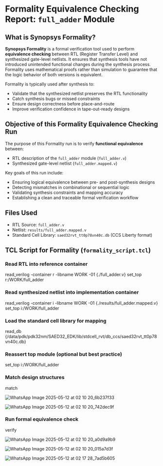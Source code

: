 #  Formality Equivalence Checking Report: `full_adder` Module

## What is Synopsys Formality?

**Synopsys Formality** is a formal verification tool used to perform **equivalence checking** between RTL (Register Transfer Level) and synthesized gate-level netlists. It ensures that synthesis tools have not introduced unintended functional changes during the synthesis process. Formality uses mathematical proofs rather than simulation to guarantee that the logic behavior of both versions is equivalent.

Formality is typically used after synthesis to:

- Validate that the synthesized netlist preserves the RTL functionality  
- Catch synthesis bugs or missed constraints  
- Ensure design correctness before place-and-route  
- Improve verification confidence in tape-out-ready designs  

## Objective of this Formality Equivalence Checking Run

The purpose of this Formality run is to verify **functional equivalence** between:

- RTL description of the `full_adder` module (`full_adder.v`)
- Synthesized gate-level netlist (`full_adder.mapped.v`)

Key goals of this run include:

- Ensuring logical equivalence between pre- and post-synthesis designs  
- Detecting mismatches in combinational or sequential logic  
- Validating synthesis constraints and mapping accuracy  
- Establishing a clean and traceable formal verification workflow  

## Files Used

- RTL Source: `full_adder.v`  
- Netlist: `results/full_adder.mapped.v`  
- Standard Cell Library: `saed32rvt_tt0p78vn40c.db` (CCS Liberty format)

## TCL Script for Formality (`formality_script.tcl`)


###  Read RTL into reference container
read_verilog -container r -libname WORK -01 {./full_adder.v}
set_top r:/WORK/full_adder

### Read synthesized netlist into implementation container
read_verilog -container i -libname WORK -01 {./results/full_adder.mapped.v}
set_top i:/WORK/full_adder

### Load the standard cell library for mapping
read_db {/data/pdk/pdk32nm/SAED32_EDK/lib/stdcell_rvt/db_ccs/saed32rvt_tt0p78vn40c.db}

### Reassert top module (optional but best practice)
set_top i:/WORK/full_adder

### Match design structures
match


![WhatsApp Image 2025-05-12 at 02 10 20_6b237f33](https://github.com/user-attachments/assets/45fde378-44f6-4b3f-83c9-97bc1a64a770)


![WhatsApp Image 2025-05-12 at 02 10 20_742dec9f](https://github.com/user-attachments/assets/25e72005-98b7-4450-853b-53e5388f250a)

### Run formal equivalence check

verify

![WhatsApp Image 2025-05-12 at 02 10 20_a0d9a9b9](https://github.com/user-attachments/assets/1feb35b3-2d5a-4645-91c7-f6ec615084ca)


![WhatsApp Image 2025-05-12 at 02 10 20_015a7d3f](https://github.com/user-attachments/assets/80024f4c-8bb9-47de-8145-54682f344524)


![WhatsApp Image 2025-05-12 at 02 17 28_7ad5b605](https://github.com/user-attachments/assets/9e5a8f85-f584-4eb3-a870-22efe049b066)



